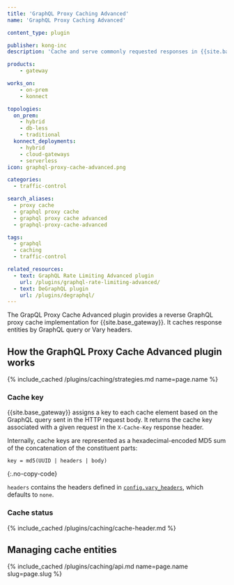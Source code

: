 ```yaml
---
title: 'GraphQL Proxy Caching Advanced'
name: 'GraphQL Proxy Caching Advanced'

content_type: plugin

publisher: kong-inc
description: 'Cache and serve commonly requested responses in {{site.base_gateway}}'

products:
    - gateway

works_on:
    - on-prem
    - konnect

topologies:
  on_prem:
    - hybrid
    - db-less
    - traditional
  konnect_deployments:
    - hybrid
    - cloud-gateways
    - serverless
icon: graphql-proxy-cache-advanced.png

categories:
  - traffic-control

search_aliases:
  - proxy cache
  - graphql proxy cache
  - graphql proxy cache advanced
  - graphql-proxy-cache-advanced

tags:
  - graphql
  - caching
  - traffic-control

related_resources:
  - text: GraphQL Rate Limiting Advanced plugin
    url: /plugins/graphql-rate-limiting-advanced/
  - text: DeGraphQL plugin
    url: /plugins/degraphql/
---
```


The GrapQL Proxy Cache Advanced plugin provides a reverse GraphQL proxy cache implementation for {{site.base_gateway}}. 
It caches response entities by GraphQL query or Vary headers.

## How the GraphQL Proxy Cache Advanced plugin works

{% include_cached /plugins/caching/strategies.md name=page.name %}

### Cache key

{{site.base_gateway}} assigns a key to each cache element based on the GraphQL query sent in the HTTP request body.
It returns the cache key associated with a given request in the `X-Cache-Key` response header.

Internally, cache keys are represented as a hexadecimal-encoded MD5 sum of the concatenation of the constituent parts:

```
key = md5(UUID | headers | body)
```
{:.no-copy-code}

`headers` contains the headers defined in [`config.vary_headers`](/plugins/graphql-proxy-cache-advanced/reference/#schema--config-vary-headers), which defaults to `none`.

### Cache status

{% include_cached /plugins/caching/cache-header.md %}

## Managing cache entities

{% include_cached /plugins/caching/api.md name=page.name slug=page.slug %}